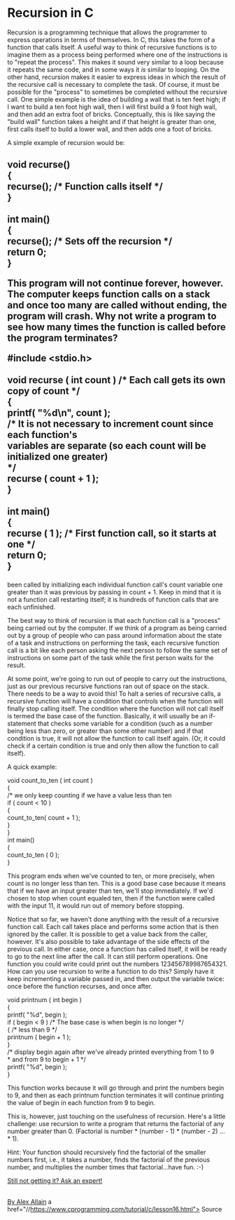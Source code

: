 <h1>Recursion in C</h1>
<span class="jr-highlight-yellow" id="jr-1551451997974">Recursion</span> is a programming technique that allows the programmer to express
operations in terms of themselves.  I<span class="jr-highlight-yellow" id="jr-1551452007919">n C, this takes the form of a function
that calls itself.  A useful way to think of recursive functions is to imagine
them as a process being performed where one of the instructions is to "repeat
the process".</span>  <span class="jr-highlight-yellow" id="jr-1551452067207">This makes it sound very similar to a loop because it repeats
the same code, and in some ways it </span><em><span class="jr-highlight-yellow" id="jr-1551452067208">is</span></em><span class="jr-highlight-yellow" id="jr-1551452067208"> similar to looping.  On the
other hand, recursion makes it easier to express ideas in which the result of
the recursive call is necessary to complete the task.  Of course, it must be
possible for the "process" to sometimes be completed without the recursive
call.  One simple example is the idea of building a wall that is ten feet
high; if I want to build a ten foot high wall, then I will first build a 9
foot high wall, and then add an extra foot of bricks.  Conceptually, this is
like saying the "build wall" function takes a height and if that height is
greater than one, first calls itself to build a lower wall, and then adds one
a foot of bricks.</span>
     <p></p><p> 
A simple example of recursion would be:
<h2>
</p><p>void recurse()<br>{<br>    recurse(); /* Function calls itself */<br>}<br><br>int main()<br>{<br>    recurse(); /* Sets off the recursion */<br>    return 0;<br>}<br></p> 
This program will not continue forever, however. The computer keeps function
calls on a stack and once too many are called without ending, the program will
crash. Why not write a program to see how many times the function is called
before the program terminates?
<p>#include &lt;stdio.h&gt;<br><br>void recurse ( int count ) /* Each call gets its own copy of count */<br>{<br>    printf( "%d\n", count );<br>    /* It is not necessary to increment count since each function's<br>       variables are separate (so each count will be initialized one greater)<br>     */<br>    recurse ( count + 1 );<br>}<br><br>int main()<br>{<br>  recurse ( 1 ); /* First function call, so it starts at one */<br>  return 0;<br>}<br></p> 
</h2>
been called by initializing each individual function call's count variable one
greater than it was previous by passing in count + 1. Keep in mind that it is
not a function call restarting itself; it is hundreds of function calls that
are each unfinished. 
</span><p></p><p><span class="jr-highlight-yellow" id="jr-1551451533437"> 
The best way to think of recursion is that each function call is a "process"
being carried out by the computer.  If we think of a program as being carried
out by a group of people who can pass around information about the state of a
task and instructions on performing the task, each recursive function call is
a bit like each person asking the next person to follow the same set of
instructions on some part of the task while the first person waits for the
result.  
</span></p><p><span class="jr-highlight-yellow" id="jr-1551451533437"> 
At some point, we're going to run out of people to carry out the instructions,
just as our previous recursive functions ran out of space on the stack.  There
needs to be a way to avoid this!  To halt a series of recursive calls, a
recursive function will have a condition that controls when the function will
finally stop calling itself. The condition where the function will not call
itself is termed the base case of the function.  Basically, it will usually be an
if-statement that checks some variable for a condition (such as a number being
less than zero, or greater than some other number) and if that condition
is true, it will not allow the function to call itself again. (Or, it
could check if a certain condition is true and only then allow the
function to call itself). 
</span></p><p> 
A quick example:</p><p><span class="jr-highlight-green" id="jr-1551451578502">void count_to_ten ( int count )</span><br><span class="jr-highlight-green" id="jr-1551451578502">{</span><br><span class="jr-highlight-green" id="jr-1551451578502">    /* we only keep counting if we have a value less than ten</span><br><span class="jr-highlight-green" id="jr-1551451578502">       if ( count &lt; 10 )   </span><br><span class="jr-highlight-green" id="jr-1551451578502">       {</span><br><span class="jr-highlight-green" id="jr-1551451578502">           count_to_ten( count + 1 );</span><br><span class="jr-highlight-green" id="jr-1551451578502">       }</span><br><span class="jr-highlight-green" id="jr-1551451578502">}</span><br><span class="jr-highlight-green" id="jr-1551451578502">int main()</span><br><span class="jr-highlight-green" id="jr-1551451578502">{</span><br><span class="jr-highlight-green" id="jr-1551451578502">  count_to_ten ( 0 ); </span><br><span class="jr-highlight-green" id="jr-1551451578502">}</span><br></p> 
This program ends when we've counted to ten, or more precisely, when count is
no longer less than ten. This is a good base case because it means that if we
have an input greater than ten, we'll stop immediately.  If we'd chosen to
stop when count equaled ten, then if the function were called with the input
11, it would run out of memory before stopping.
<p></p><p> 
Notice that so far, we haven't done anything with the result of a recursive
function call.  Each call takes place and performs some action that is then
ignored by the caller.  It is possible to get a value back from the caller,
however.  It's also possible to take advantage of the side effects of the
previous call.  In either case, once a function has called itself, it will be
ready to go to the next line after the call. It can still perform operations.
<span class="jr-highlight-yellow" id="jr-1551451816049">One function you could write could print out the numbers 123456789987654321</span>.
How can you use recursion to write a function to do this? S<span class="jr-highlight-yellow" id="jr-1551451822359">imply have it keep
incrementing a variable passed in, and then output the variable twice: once
before the function recurses, and once after.</span>
</p><p>void printnum ( int begin )<br>{<br>    printf( "%d", begin );<br>    if ( begin &lt; 9 )         /* The base case is when begin is no longer */<br>    {                           /* less than 9 */<br>        printnum ( begin + 1 ); <br>    }<br>    /* display begin again after we've already printed everything from 1 to 9<br>     * and from 9 to begin + 1 */<br>    printf( "%d", begin );<br>}<br></p> 
This function works because it will go through and print the numbers begin to
9, and then as each printnum function terminates it will continue printing the
value of begin in each function from 9 to begin.  
<p></p><p> 
This is, however, just touching  on the usefulness of recursion.  Here's a
little challenge: use recursion to write a program that returns the factorial
of any number greater than 0. (Factorial is number * (number - 1) * (number - 2) ... * 1). 
</p><p> 
Hint: Your function should recursively find the factorial of the smaller numbers first, i.e., it
takes a number, finds the factorial of the previous number, and multiplies the
number times that factorial...have fun. :-)
</p><p><a href="http://www.liveperson.com/lp/cprogramming/?kbid=7744&amp;sub=tg-replacement">Still not getting it? Ask an expert!</a>


<br><a href="https://plus.google.com/113987539774523532573?rel=author">By Alex Allain</a>
a href="//https://www.cprogramming.com/tutorial/c/lesson16.html"> Source</a>


